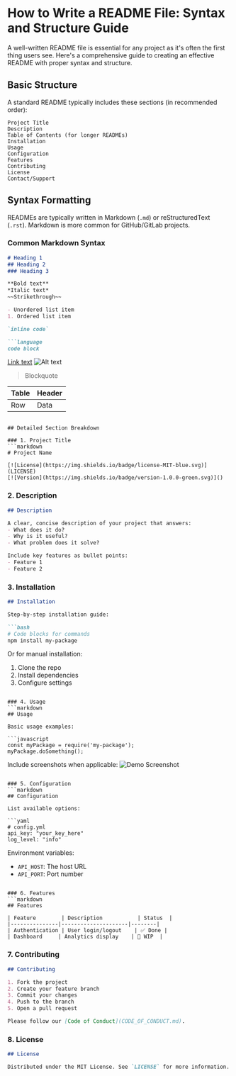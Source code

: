 # How to Write a README File: Syntax and Structure Guide

A well-written README file is essential for any project as it's often the first thing users see. Here's a comprehensive guide to creating an effective README with proper syntax and structure.

## Basic Structure

A standard README typically includes these sections (in recommended order):

```
Project Title
Description
Table of Contents (for longer READMEs)
Installation
Usage
Configuration
Features
Contributing
License
Contact/Support
```

## Syntax Formatting

READMEs are typically written in Markdown (`.md`) or reStructuredText (`.rst`). Markdown is more common for GitHub/GitLab projects.

### Common Markdown Syntax

```markdown
# Heading 1
## Heading 2
### Heading 3

**Bold text**
*Italic text*
~~Strikethrough~~

- Unordered list item
1. Ordered list item

`inline code`

```language
code block
```

[Link text](URL)
![Alt text](image-path.png)

> Blockquote

| Table | Header |
|-------|--------|
| Row   | Data   |
```

## Detailed Section Breakdown

### 1. Project Title
```markdown
# Project Name

[![License](https://img.shields.io/badge/license-MIT-blue.svg)](LICENSE)
[![Version](https://img.shields.io/badge/version-1.0.0-green.svg)]()
```

### 2. Description
```markdown
## Description

A clear, concise description of your project that answers:
- What does it do?
- Why is it useful?
- What problem does it solve?

Include key features as bullet points:
- Feature 1
- Feature 2
```

### 3. Installation
```markdown
## Installation

Step-by-step installation guide:

```bash
# Code blocks for commands
npm install my-package
```

Or for manual installation:
1. Clone the repo
2. Install dependencies
3. Configure settings
```

### 4. Usage
```markdown
## Usage

Basic usage examples:

```javascript
const myPackage = require('my-package');
myPackage.doSomething();
```

Include screenshots when applicable:
![Demo Screenshot](screenshot.png)
```

### 5. Configuration
```markdown
## Configuration

List available options:

```yaml
# config.yml
api_key: "your_key_here"
log_level: "info"
```

Environment variables:
- `API_HOST`: The host URL
- `API_PORT`: Port number
```

### 6. Features
```markdown
## Features

| Feature        | Description           | Status  |
|---------------|---------------------|--------|
| Authentication | User login/logout    | ✅ Done |
| Dashboard     | Analytics display    | 🚧 WIP  |
```

### 7. Contributing
```markdown
## Contributing

1. Fork the project
2. Create your feature branch
3. Commit your changes
4. Push to the branch
5. Open a pull request

Please follow our [Code of Conduct](CODE_OF_CONDUCT.md).
```

### 8. License
```markdown
## License

Distributed under the MIT License. See `LICENSE` for more information.
